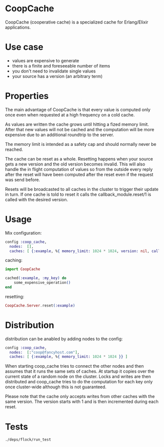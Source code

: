 CoopCache
=========

CoopCache (cooperative cache) is a specialized cache for Erlang/Elixir applications.

# Use case

* values are expensive to generate
* there is a finite and foreseeable number of items
* you don't need to invalidate single values
* your source has a version (an arbitrary term)

# Properties

The main advantage of CoopCache is that every value is computed only once even when requested at a high frequency on a cold cache.

As values are written the cache grows until hitting a fized memory limit. After that new values will not be cached and the computation will be more expensive due to an additional roundtrip to the server.

The memory limit is intended as a safety cap and should normally never be reached.

The cache can be reset as a whole. Resetting happens when your source gets a new version and the old version becomes invalid. This will also handle the in flight computation of values so from the outside every reply after the reset will have been computed after the reset even if the request was send before.

Resets will be broadcasted to all caches in the cluster to trigger their update in turn. If one cache is told to reset it calls the callback_module.reset/1 is called with the desired version.

# Usage

Mix configuration:

```elixir
config :coop_cache,
  nodes:  [],
  caches: [ {:example, %{ memory_limit: 1024 * 1024, version: nil, callback_module: nil }} ]
```

caching:

```elixir
import CoopCache

cached(:example, :my_key) do
	some_expensive_operation()
end
```

resetting:

```elixir
CoopCache.Server.reset(:example)
```

# Distribution

distribution can be anabled by adding nodes to the config:


```elixir
config :coop_cache,
  nodes:  [:"coop@fancyhost.com"],
  caches: [ {:example, %{ memory_limit: 1024 * 1024 }} ]
```

When starting coop_cache tries to connect the other nodes and then assumes that it runs the same sets of caches. At startup it copies over the current state of a random node on the cluster. Locks and writes are then distributed and coop_cache tries to do the computation for each key only once cluster-wide although this is not guaranteed.

Please note that the cache only accepts writes from other caches with the same version. The version starts with 1 and is then incremented during each reset.  

# Tests
`./deps/flock/run_test`